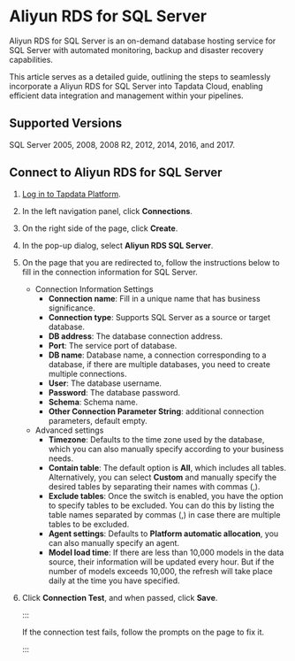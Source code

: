 # Aliyun RDS for SQL Server

Aliyun RDS for SQL Server is an on-demand database hosting service for SQL Server with automated monitoring, backup and disaster recovery capabilities.

This article serves as a detailed guide, outlining the steps to seamlessly incorporate a Aliyun RDS for SQL Server into Tapdata Cloud, enabling efficient data integration and management within your pipelines.

## Supported Versions

SQL Server 2005, 2008, 2008 R2, 2012, 2014, 2016, and 2017.

## Connect to Aliyun RDS for SQL Server

1. [Log in to Tapdata Platform](../../user-guide/log-in.md).

2. In the left navigation panel, click **Connections**.

3. On the right side of the page, click **Create**.

4. In the pop-up dialog, select **Aliyun RDS SQL Server**.

5. On the page that you are redirected to, follow the instructions below to fill in the connection information for SQL Server.

   - Connection Information Settings
     - **Connection name**: Fill in a unique name that has business significance.
     - **Connection type**: Supports SQL Server as a source or target database.
     - **DB address**: The database connection address.
     - **Port**: The service port of database.
     - **DB name**: Database name, a connection corresponding to a database, if there are multiple databases, you need to create multiple connections.
     - **User**: The database username.
     - **Password**: The database password.
     - **Schema**: Schema name.
     - **Other Connection Parameter String**: additional connection parameters, default empty.
   - Advanced settings
     - **Timezone**: Defaults to the time zone used by the database, which you can also manually specify according to your business needs.
     - **Contain table**: The default option is **All**, which includes all tables. Alternatively, you can select **Custom** and manually specify the desired tables by separating their names with commas (,).
     - **Exclude tables**: Once the switch is enabled, you have the option to specify tables to be excluded. You can do this by listing the table names separated by commas (,) in case there are multiple tables to be excluded.
     - **Agent settings**: Defaults to **Platform automatic allocation**, you can also manually specify an agent.
     - **Model load time**: If there are less than 10,000 models in the data source, their information will be updated every hour. But if the number of models exceeds 10,000, the refresh will take place daily at the time you have specified.

6. Click **Connection Test**, and when passed, click **Save**.

   :::

   If the connection test fails, follow the prompts on the page to fix it.

   :::
